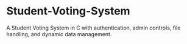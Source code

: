 # Student-Voting-System
A Student Voting System in C with authentication, admin controls, file handling, and dynamic data management.
